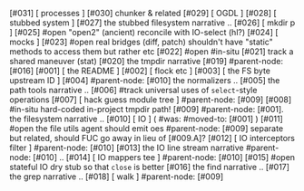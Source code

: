 [#031]       [ processes ]
[#030]       chunker & related
[#029]       [ OGDL ]
[#028]       [ stubbed system ]
[#027]       the stubbed filesystem narrative ..
[#026]       [ mkdir p ]
[#025] #open "open2" (ancient) reconcile with IO-select (hl?)
[#024]       [ mocks ]
[#023] #open real bridges (diff, patch) shouldn't have "static" methods
             to access them but rather etc
[#022] #open #in-situ
[#021]       track a shared maneuver (stat)
[#020]       the tmpdir narrative
[#019]       #parent-node: [#016]
[#001]       [ the README ]
[#002]       [ flock etc ]
[#003]       [ the FS byte upstream ID ]
[#004]       #parent-node: [#010] the normalizers ..
[#005]       the path tools narrative ..
[#006]       #track universal uses of `select`-style operations
[#007]       [ hack guess module tree ] #parent-node: [#009]
[#008]       #in-situ hard-coded in-project tmpdir path!
[#009]       #parent-node: [#001]. the filesystem narrative ..
[#010]       [ IO ]  ( #was: #moved-to: [#001] )
[#011] #open the file utils agent should emit oes #parent-node: [#009]
             separate but related, should FUC go away in lieu of [#009.A]?
[#012]       [ IO interceptors filter ] #parent-node: [#010]
[#013]       the IO line stream narrative #parent-node: [#010] ..
[#014]       [ IO mappers tee ] #parent-node: [#010]
[#015] #open stateful IO dry stub so that `close` is better
[#016]       the find narrative ..
[#017]       the grep narrative ..
[#018]       [ walk ] #parent-node: [#009]
